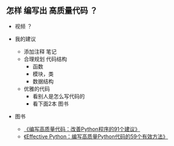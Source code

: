 
## 怎样 编写出 高质量代码 ？

- 视频 ？

- 我的建议
    - 添加注释 笔记 
    - 合理规划 代码结构
        - 函数
        - 模块，类
        - 数据结构
    - 优雅的代码
        - 看别人是怎么写代码的
        - 看下面2本 图书

    
    
- 图书
    - [《编写高质量代码：改善Python程序的91个建议》](https://union-click.jd.com/jdc?e=&p=AyIGZRprFQIbA1McXB0yVlgNRQQlW1dCFFlQCxxKQgFHRE5XDVULR0UVAhsDUxxcHR1LQglGaxFRbFEnfCxDYWlfBnAwFFxVdxRmHWUOHjdUK1sUAxMDXBhfHAAiN1Uca0NsEgZUGloUBxMDVitaJQIVB1AaXxcHGwFTHVglBRIOZUsHRUlKWAMYWhAKIjdlGGslMhI3VisZewIWUgcZXUBSQgMHSV4TVkJUVh1aRwEUVVdMDBJQRlUBK1kUAxYO)
    - [《Effective Python：编写高质量Python代码的59个有效方法》](https://union-click.jd.com/jdc?e=&p=AyIGZRtSFAcRAVQZWBUyEgZUGFsdBRMHUBxdHQAiQwpDBUoyS0IQWhkeHAxfEE8HCllHGAdFBwsCEwZWG1MSAxICUh1TFx1LQglGa1VnEm49XzlPYFcEAxkwZl5FXTVHBmUOHjdUK1sUAxMDXBhfHAAiN1Uca1RsEgZUGV0SBRQ3VCtbEgIXBlEZXxcCFgFTK1wVCyJXCUsQTV1EBFQeUyUyIgRlK2sVMhE3F3VbEVdABVNOC0UGQFVQHQ9FUREBVElYE1AQUAIcCUFQRjdXGloRCw%3D%3D)